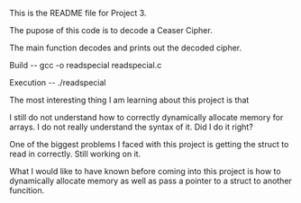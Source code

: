 This is the README file for Project 3.

The pupose of this code is to decode a Ceaser Cipher.

The main function decodes and prints out the decoded cipher.

Build -- gcc -o readspecial readspecial.c

Execution -- ./readspecial

The most interesting thing I am learning about this project is that

I still do not understand how to correctly dynamically allocate memory for arrays. I do not really understand the syntax of it. Did I do it right?

One of the biggest problems I faced with this project is getting the struct to read in correctly. Still working on it.

What I would like to have known before coming into this project is how to dynamically allocate memory as well as pass a pointer to a struct  to another funcition.